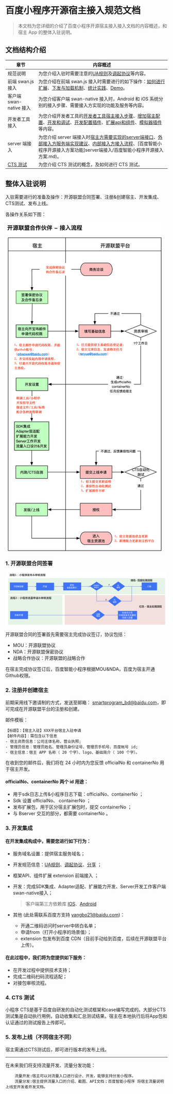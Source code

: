 # 百度小程序开源宿主接入规范文档

> 本文档为您详细的介绍了百度小程序开源宿主接入接入文档的内容概述，和宿主 App 的整体入驻说明。

## 文档结构介绍

| 章节|内容概述 |
|-|-|
|规范说明|为您介绍入驻时需要注意的[UA规则](规范说明/UA规则.md)及[调起协议](规范说明/调起协议.md)等内容。|
|前端 swan.js 接入 |为您介绍在前端 swan.js 接入时需要进行的如下操作：[如何进行扩展](前端swan.js接入/如何进行扩展.md)、[下发与加载机制](前端swan.js接入/下发与加载机制.md)、[统计实践](前端swan.js接入/统计事件list.md)、[Demo](前端swan.js接入/Demo.md)。|
|客户端 swan-native 接入 |为您介绍客户端 swan-native 接入时，Android 和 iOS 系统分别的接入步骤、需要接入方实现的功能及服务等内容。|
|开发者工具接入|为您介绍开发者工具的[开发者工具宿主接入步骤](开发者工具相关/README.md)、[增加宿主配置](开发者工具相关/增加宿主配置.md)、[开发和调试](开发者工具相关/开发和调试.md)、[开发配置插件](开发者工具相关/开发配置插件.md)、[扩展api和组件](开发者工具相关/扩展api和组件.md)、[模拟器插件](开发者工具相关/模拟器插件.md)等内容。|
|server 端接入|为您介绍 server 端接入时[宿主方需要实现的server端接口](server端接入/README.md)、[外部接入方服务端实现建议](server端接入/advices_for_implement.md)、[内部接入方接入流程](server端接入/steps_to_register.md)、[百度智能小程序开源接入方案功能]server端接入/百度智能小程序开源接入方案.md)。|
|[CTS 测试](CTS测试/README.md)|为您介绍 CTS 测试的概念，及如何进行 CTS 测试。|

## 整体入驻说明

入驻需要进行的准备及操作：开源联盟合同签署、注册&创建宿主、开发集成、CTS测试、发布上线。

各操作关系如下图：

![图片](./images/2.png)


### 1. 开源联盟合同签署

![开发者接入主体流程](./images/1.png)

开源联盟合同的签署首先需要宿主完成协议签订，协议包括：
 - MOU：开源联盟协议
 - NDA：开源联盟保密协议
 - 战略合作协议：开源联盟的战略合作

在宿主完成协议签订后，百度智能小程序根据MOU&NDA，百度为宿主开通Github权限。


### 2. 注册并创建宿主

前期采用线下邀请制的方式，发送至邮箱： smartprogram_bd@baidu.com，即可完成在开源联盟平台的注册和创建。

邮件模板：

	【标题】：【宿主入驻】XXX平台宿主入驻申请 
	【邮件内容】：需包含以下信息
	- 宿主资质信息：公司主体名称、营业执照;
	- 管理员信息：管理员姓名、管理员身份证号、管理员手机号、百度帐号 id;
	- 宿主信息：宿主 APP 名称（ 20 个字）、logo、基础简介（ 100 个字）。


在收到您的邮件后，我们将在 24 小时内为您反馈 officialNo 和 containerNo 用于宿主开发。

#### officialNo、containerNo 两个 id 用途：

- 用于sdk日志上传&小程序日志下载：officialNo、containerNo ；
- Sdk 设置 officialNo、 containerNo ；
- 发布扩展包，用于区分宿主扩展包时，提交 containerNo ；
- 与 Bserver 交互的部分，都需要 containerNo 。

### 3. 开发集成 


#### 在开发集成构成中，需要您进行如下行为：
 - 服务域名设置：提供宿主服务域名；
 - 开发规范信息：[UA规则](规范说明/UA规则.md)、[调起协议](规范说明/调起协议.md)、[分享](规范说明/分享.md) ；
 - 框架API、组件扩展 extension 前端接入 ；
 - 开发：完成SDK集成、Adapter适配、扩展能力开发、Server开发工作客户端swan-native接入；
 
	> 客户端第三方依赖库 [IOS](客户端swan-native接入/iOS/第三方依赖库说明.md)、[Android](客户端swan-native接入/Android/第三方依赖库说明.md)  

 - 其他 (此处需联系百度方支持 yangbo21@baidu.com)：

	 * 开通二维码访问时server中转白名单；
	 * 申请from（打开小程序的场景值）；
	 * extension 包发布到百度 CDN（目前手动给到百度，后续在开源联盟平台上传）。

#### 在此过程中，我们将为您提供如下服务：
 - 在开发过程中提供技术支持；
 - 完成二维码扫码流程适配；
 - 对接包审核流程。



### 4. CTS 测试

小程序 CTS是基于百度自研发的自动化测试框架和case编写完成的。大部分CTS测试集是自动执行用例，自动收集和汇总测试结果。宿主在本地执行后将App包和认证通过的测试报告上传即可。

### 5. 发布上线（不同宿主不同）

宿主需通过CTS测试后，即可进行版本的发布上线。


 --------------

 在未来我们将支持流量开发、流量分发功能：

        流量开发:宿主可以对流量入口进行设计、开发，能够支持分发小程序。
        流量分发:宿主提供流量入口的介绍、截图、API文档；百度智能小程序 将宿主流量说明上线至开发者开发文档。




